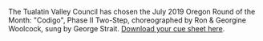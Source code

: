 The Tualatin Valley Council has chosen the July 2019 Oregon Round of the Month:  "Codigo", Phase II Two-Step, choreographed by Ron & Georgine Woolcock, sung by George Strait.
[Download your cue sheet here](https://www.roundalab.org/CuesheetsDL2/Codigo,%20Woolcock,%20R&G__2.pdf).
